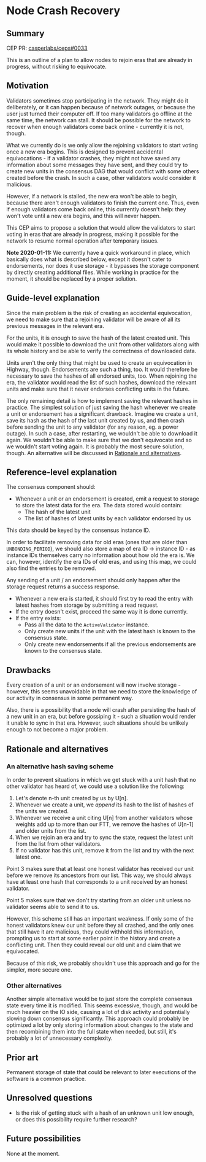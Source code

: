# Node Crash Recovery

## Summary

[summary]: #summary

CEP PR: [casperlabs/ceps#0033](https://github.com/casperlabs/ceps/pull/33)

This is an outline of a plan to allow nodes to rejoin eras that are already in progress, without risking to equivocate.

## Motivation

[motivation]: #motivation

Validators sometimes stop participating in the network. They might do it deliberately, or it can happen because of network outages, or because the user just turned their computer off. If too many validators go offline at the same time, the network can stall. It should be possible for the network to recover when enough validators come back online - currently it is not, though.

What we currently do is we only allow the rejoining validators to start voting once a new era begins. This is designed to prevent accidental equivocations - if a validator crashes, they might not have saved any information about some messages they have sent, and they could try to create new units in the consensus DAG that would conflict with some others created before the crash. In such a case, other validators would consider it malicious.

However, if a network is stalled, the new era won't be able to begin, because there aren't enough validators to finish the current one. Thus, even if enough validators come back online, this currently doesn't help: they won't vote until a new era begins, and this will never happen.

This CEP aims to propose a solution that would allow the validators to start voting in eras that are already in progress, making it possible for the network to resume normal operation after temporary issues.

**Note 2020-01-11:** We currently have a quick workaround in place, which basically does what is described below, except it doesn't cater to endorsements, nor does it use storage - it bypasses the storage component by directly creating additional files. While working in practice for the moment, it should be replaced by a proper solution.

## Guide-level explanation

[guide-level-explanation]: #guide-level-explanation

Since the main problem is the risk of creating an accidental equivocation, we need to make sure that a rejoining validator will be aware of all its previous messages in the relevant era.

For the units, it is enough to save the hash of the latest created unit. This would make it possible to download the unit from other validators along with its whole history and be able to verify the correctness of downloaded data.

Units aren't the only thing that might be used to create an equivocation in Highway, though. Endorsements are such a thing, too. It would therefore be necessary to save the hashes of all endorsed units, too. When rejoining the era, the validator would read the list of such hashes, download the relevant units and make sure that it never endorses conflicting units in the future.

The only remaining detail is how to implement saving the relevant hashes in practice. The simplest solution of just saving the hash whenever we create a unit or endorsement has a significant drawback. Imagine we create a unit, save its hash as the hash of the last unit created by us, and then crash before sending the unit to any validator (for any reason, eg. a power outage). In such a case, after restarting, we wouldn't be able to download it again. We wouldn't be able to make sure that we don't equivocate and so we wouldn't start voting again. It is probably the most secure solution, though. An alternative will be discussed in [Rationale and alternatives](#rationale-and-alternatives).

## Reference-level explanation

[reference-level-explanation]: #reference-level-explanation

The consensus component should:

- Whenever a unit or an endorsement is created, emit a request to storage to store the latest data for the era. The data stored would contain:
    - The hash of the latest unit
    - The list of hashes of latest units by each validator endorsed by us

This data should be keyed by the consensus instance ID.

In order to facilitate removing data for old eras (ones that are older than `UNBONDING_PERIOD`), we should also store a map of era ID → instance ID - as instance IDs themselves carry no information about how old the era is. We can, however, identify the era IDs of old eras, and using this map, we could also find the entries to be removed.

Any sending of a unit / an endorsement should only happen after the storage request returns a success response.

- Whenever a new era is started, it should first try to read the entry with latest hashes from storage by submitting a read request.
- If the entry doesn't exist, proceed the same way it is done currently.
- If the entry exists:
    - Pass all the data to the `ActiveValidator` instance.
    - Only create new units if the unit with the latest hash is known to the consensus state.
    - Only create new endorsements if all the previous endorsements are known to the consensus state.

## Drawbacks

[drawbacks]: #drawbacks

Every creation of a unit or an endorsement will now involve storage - however, this seems unavoidable in that we need to store the knowledge of our activity in consensus in some permanent way.

Also, there is a possibility that a node will crash after persisting the hash of a new unit in an era, but before gossiping it - such a situation would render it unable to sync in that era. However, such situations should be unlikely enough to not become a major problem.

## Rationale and alternatives

[rationale-and-alternatives]: #rationale-and-alternatives

### An alternative hash saving scheme

In order to prevent situations in which we get stuck with a unit hash that no other validator has heard of, we could use a solution like the following:

1. Let's denote n-th unit created by us by U[n].
2. Whenever we create a unit, we _append_ its hash to the list of hashes of the units we created.
3. Whenever we receive a unit citing U[n] from another validators whose weights add up to more than our FTT, we remove the hashes of U[n-1] and older units from the list.
4. When we rejoin an era and try to sync the state, request the latest unit from the list from other validators.
5. If no validator has this unit, remove it from the list and try with the next latest one.

Point 3 makes sure that at least one honest validator has received our unit before we remove its ancestors from our list. This way, we should always have at least one hash that corresponds to a unit received by an honest validator.

Point 5 makes sure that we don't try starting from an older unit unless no validator seems able to send it to us.

However, this scheme still has an important weakness. If only some of the honest validators knew our unit before they all crashed, and the only ones that still have it are malicious, they could withhold this information, prompting us to start at some earlier point in the history and create a conflicting unit. Then they could reveal our old unit and claim that we equivocated.

Because of this risk, we probably shouldn't use this approach and go for the simpler, more secure one.

### Other alternatives

Another simple alternative would be to just store the complete consensus state every time it is modified. This seems excessive, though, and would be much heavier on the IO side, causing a lot of disk activity and potentially slowing down consensus significantly. This approach could probably be optimized a lot by only storing information about changes to the state and then recombining them into the full state when needed, but still, it's probably a lot of unnecessary complexity.

## Prior art

[prior-art]: #prior-art

Permanent storage of state that could be relevant to later executions of the software is a common practice.

## Unresolved questions

[unresolved-questions]: #unresolved-questions

- Is the risk of getting stuck with a hash of an unknown unit low enough, or does this possibility require further research?

## Future possibilities

[future-possibilities]: #future-possibilities

None at the moment.
